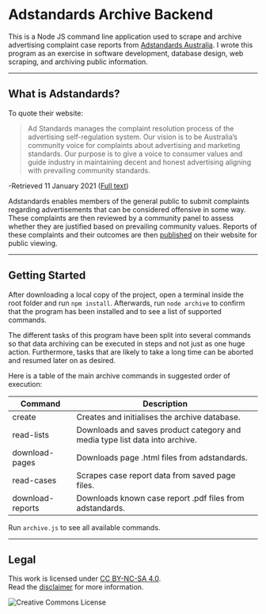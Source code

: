# Adstandards Archive Backend

This is a Node JS command line application used to scrape and archive advertising complaint case reports from [Adstandards Australia](https://adstandards.com.au). I wrote this program as an exercise in software development, database design, web scraping, and archiving public information.

---

## What is Adstandards?
To quote their website:

>Ad Standards manages the complaint resolution process of the advertising self-regulation system. Our vision is to be Australia’s community voice for complaints about advertising and marketing standards. Our purpose is to give a voice to consumer values and guide industry in maintaining decent and honest advertising aligning with prevailing community standards.

\-Retrieved 11 January 2021 ([Full text](https://adstandards.com.au/about/ad-standards))

Adstandards enables members of the general public to submit complaints regarding advertisements that can be considered offensive in some way. These complaints are then reviewed by a community panel to assess whether they are justified based on prevailing community values. Reports of these complaints and their outcomes are then [published](https://adstandards.com.au/cases) on their website for public viewing.

---

## Getting Started
After downloading a local copy of the project, open a terminal inside the root folder and run `npm install`. Afterwards, run `node archive` to confirm that the program has been installed and to see a list of supported commands.

The different tasks of this program have been split into several commands so that data archiving can be executed in steps and not just as one huge action. Furthermore, tasks that are likely to take a long time can be aborted and resumed later on as desired.

Here is a table of the main archive commands in suggested order of execution:

| Command          | Description                                                                 |
|------------------|-----------------------------------------------------------------------------|
| create           | Creates and initialises the archive database.                               |
| read-lists       | Downloads and saves product category and media type list data into archive. |
| download-pages   | Downloads page .html files from adstandards.                                |
| read-cases       | Scrapes case report data from saved page files.                             |
| download-reports | Downloads known case report .pdf files from adstandards.                    |


Run `archive.js` to see all available commands.

---


## Legal
This work is licensed under [CC BY-NC-SA 4.0](https://creativecommons.org/licenses/by-nc-sa/4.0/).   
Read the [disclaimer](./disclaimer.md) for more information.

![Creative Commons License](https://i.creativecommons.org/l/by-nc-sa/4.0/88x31.png)


